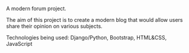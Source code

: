  A modern forum project.

The aim of this project is to create a modern blog that would allow users share their opinion on various subjects.

Technologies being used: Django/Python, Bootstrap, HTML&CSS, JavaScript

